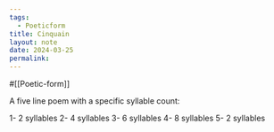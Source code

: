 ```yaml
---
tags:
  - Poeticform
title: Cinquain
layout: note
date: 2024-03-25
permalink:
---
```

#[[Poetic-form]] 

A five line poem with a specific syllable count:

1- 2 syllables
2- 4 syllables
3- 6 syllables
4- 8 syllables
5- 2 syllables